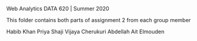 Web Analytics DATA 620 | Summer 2020

This folder contains both parts of assignment 2 from each group member

Habib Khan
Priya Shaji
Vijaya Cherukuri
Abdellah Ait Elmouden
